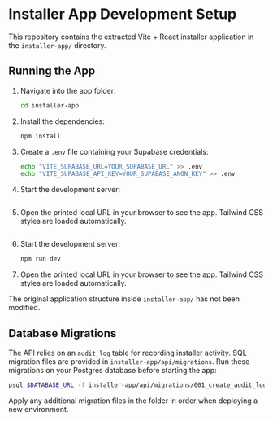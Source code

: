 # Installer App Development Setup

This repository contains the extracted Vite + React installer application in the `installer-app/` directory.

## Running the App

1. Navigate into the app folder:
   ```bash
   cd installer-app
   ```
2. Install the dependencies:
   ```bash
   npm install
   ```
3. Create a `.env` file containing your Supabase credentials:
   ```bash
   echo "VITE_SUPABASE_URL=YOUR_SUPABASE_URL" >> .env
   echo "VITE_SUPABASE_API_KEY=YOUR_SUPABASE_ANON_KEY" >> .env
   ```
4. Start the development server:
   ```bash
5. Open the printed local URL in your browser to see the app. Tailwind CSS styles are loaded automatically.
   ```
4. Start the development server:
   ```bash
   npm run dev
   ```
5. Open the printed local URL in your browser to see the app. Tailwind CSS styles are loaded automatically.

The original application structure inside `installer-app/` has not been modified.

## Database Migrations

The API relies on an `audit_log` table for recording installer activity. SQL
migration files are provided in `installer-app/api/migrations`. Run these
migrations on your Postgres database before starting the app:

```bash
psql $DATABASE_URL -f installer-app/api/migrations/001_create_audit_log.sql
```

Apply any additional migration files in the folder in order when deploying a new
environment.

